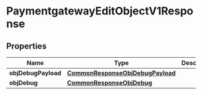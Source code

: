 
# PaymentgatewayEditObjectV1Response

## Properties
| Name | Type | Description | Notes |
| ------------ | ------------- | ------------- | ------------- |
| **objDebugPayload** | [**CommonResponseObjDebugPayload**](CommonResponseObjDebugPayload.md) |  |  |
| **objDebug** | [**CommonResponseObjDebug**](CommonResponseObjDebug.md) |  |  [optional] |



